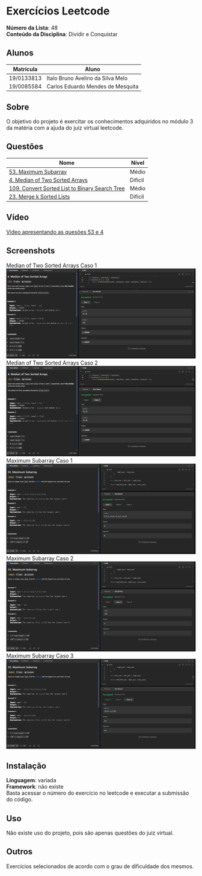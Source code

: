 
# Exercícios Leetcode

**Número da Lista**: 48<br>
**Conteúdo da Disciplina**: Dividir e Conquistar<br>

## Alunos
|Matrícula | Aluno |
| -- | -- |
| 19/0133813 |  Italo Bruno Avelino da Silva Melo |
| 19/0085584 |  Carlos Eduardo Mendes de Mesquita |

## Sobre 
O objetivo do projeto é exercitar os conhecimentos adquiridos no módulo 3 da matéria com a ajuda do juiz virtual leetcode. 

## Questões

|       Nome               |   Nível |
|--------------------------|---------|
| [53. Maximum Subarray](https://leetcode.com/problems/maximum-subarray/description/) | Médio | 
| [4. Median of Two Sorted Arrays](https://leetcode.com/problems/median-of-two-sorted-arrays/description/) | Dificil |
| [109. Convert Sorted List to Binary Search Tree](https://leetcode.com/problems/convert-sorted-list-to-binary-search-tree/description/) | Médio |
| [23. Merge k Sorted Lists](https://leetcode.com/problems/merge-k-sorted-lists/description/?envType=problem-list-v2&envId=divide-and-conquer) | Difícil |

## Vídeo
 [Video apresentando as quesões 53 e 4](https://youtu.be/GD00pL0ouGI) </br>
## Screenshots
Median of Two Sorted Arrays Caso 1</br>
![Median of Two Sorted Arrays](/assets/Mediana1.png)</br>
Median of Two Sorted Arrays Caso 2</br>
![Median of Two Sorted Arrays](/assets/Mediana2.png)</br>
Maximum Subarray Caso 1</br>
![Maximum Subarray](/assets/maxSub1.png)</br>
Maximum Subarray Caso 2</br>
![Maximum Subarray](/assets/maxSub2.png)</br>
Maximum Subarray Caso 3</br>
![Maximum Subarray](/assets/maxSub3.png)</br>

## Instalação 
**Linguagem**: variada<br>
**Framework**: não existe<br>
Basta acessar o número do exercício no leetcode e executar a submissão do código.

## Uso 
Não existe uso do projeto, pois são apenas questões do juiz virtual.

## Outros 
Exercícios selecionados de acordo com o grau de dificuldade dos mesmos.




